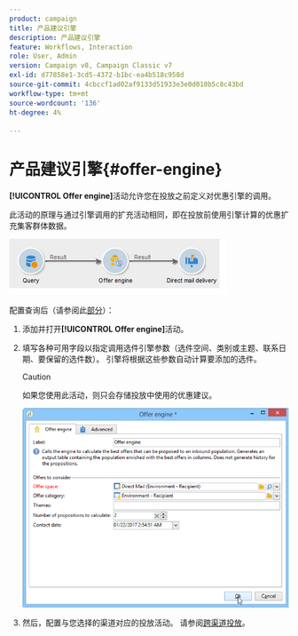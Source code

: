 ```yaml
---
product: campaign
title: 产品建议引擎
description: 产品建议引擎
feature: Workflows, Interaction
role: User, Admin
version: Campaign v8, Campaign Classic v7
exl-id: d77858e1-3cd5-4372-b1bc-ea4b518c958d
source-git-commit: 4cbccf1ad02af9133d51933e3e0d010b5c8c43bd
workflow-type: tm+mt
source-wordcount: '136'
ht-degree: 4%

---
```


# 产品建议引擎{#offer-engine}

**[!UICONTROL Offer engine]**&#x200B;活动允许您在投放之前定义对优惠引擎的调用。

此活动的原理与通过引擎调用的扩充活动相同，即在投放前使用引擎计算的优惠扩充集客群体数据。

![](assets/int_offerengine_activity2.png)

配置查询后（请参阅此[部分](query.md)）：

1. 添加并打开&#x200B;**[!UICONTROL Offer engine]**&#x200B;活动。
1. 填写各种可用字段以指定调用选件引擎参数（选件空间、类别或主题、联系日期、要保留的选件数）。 引擎将根据这些参数自动计算要添加的选件。

   >[!CAUTION]
   >
   >如果您使用此活动，则只会存储投放中使用的优惠建议。

   ![](assets/int_offerengine_activity1.png)

1. 然后，配置与您选择的渠道对应的投放活动。 请参阅[跨渠道投放](cross-channel-deliveries.md)。
